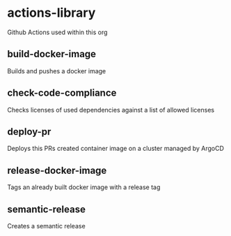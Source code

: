 # actions-library
Github Actions used within this org

## build-docker-image
Builds and pushes a docker image

## check-code-compliance
Checks licenses of used dependencies against a list of allowed licenses

## deploy-pr
Deploys this PRs created container image on a cluster managed by ArgoCD

## release-docker-image
Tags an already built docker image with a release tag

## semantic-release
Creates a semantic release
